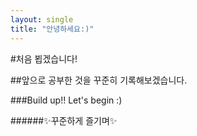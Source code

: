 ```yaml
---
layout: single
title: "안녕하세요:)"
---
```


#처음 뵙겠습니다!

##앞으로 공부한 것을 꾸준히 기록해보겠습니다.

###Build up!! Let's begin :)

######✨꾸준하게 즐기며✨
